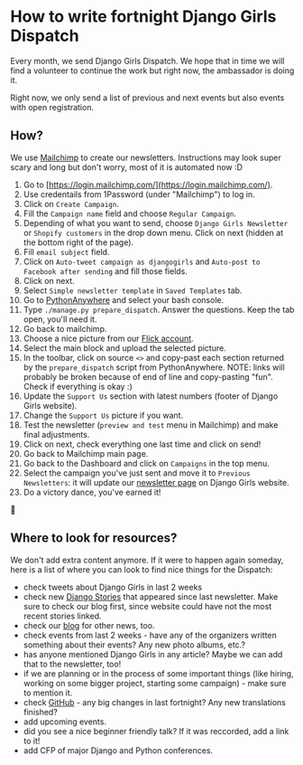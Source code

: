 # How to write fortnight Django Girls Dispatch

Every month, we send Django Girls Dispatch. We hope that in time we will find a volunteer to continue the work but right now, the ambassador is doing it.

Right now, we only send a list of previous and next events but also events with open registration.

## How?

We use [Mailchimp](https://login.mailchimp.com/) to create our newsletters.
Instructions may look super scary and long but don't worry, most of it is automated now :D

1. Go to [https://login.mailchimp.com/](https://login.mailchimp.com/).
2. Use credentails from 1Password (under "Mailchimp") to log in.
3. Click on `Create Campaign`.
4. Fill the `Campaign name` field and choose `Regular Campaign`.
5. Depending of what you want to send, choose `Django Girls Newsletter` or `Shopify customers` in the drop down menu. Click on next (hidden at the bottom right of the page).
6. Fill `email subject` field.
6. Click on `Auto-tweet campaign as djangogirls` and `Auto-post to Facebook after sending` and fill those fields.
7. Click on next.
8. Select `Simple newsletter template` in `Saved Templates` tab.
9. Go to [PythonAnywhere](https://www.pythonanywhere.com/user/djangogirls2/consoles/) and select your bash console.
10. Type `./manage.py prepare_dispatch`. Answer the questions. Keep the tab open, you'll need it.
11. Go back to mailchimp.
12. Choose a nice picture from our [Flick account](https://www.flickr.com/photos/djangogirls/albums).
13. Select the main block and upload the selected picture.
14. In the toolbar, click on source `<>` and copy-past each section returned by the `prepare_dispatch` script from PythonAnywhere. NOTE: links will probably be broken because of end of line and copy-pasting "fun". Check if everything is okay :)
15. Update the `Support Us` section with latest numbers (footer of Django Girls website).
16. Change the `Support Us` picture if you want.
17. Test the newsletter (`preview and test` menu in Mailchimp) and make final adjustments.
18. Click on next, check everything one last time and click on send!
19. Go back to Mailchimp main page.
20. Go back to the Dashboard and click on `Campaigns` in the top menu.
21. Select the campaign you've just sent and move it to `Previous Newsletters`: it will update our [newsletter page](https://djangogirls.org/newsletter/) on Django Girls website.
22. Do a victory dance, you've earned it!

:tada:

## Where to look for resources?

We don't add extra content anymore. If it were to happen again someday, here is a list of where you can look to find nice things for the Dispatch:

* check tweets about Django Girls in last 2 weeks
* check new [Django Stories](https://djangogirls.org/story/) that appeared since last newsletter. Make sure to check our blog first, since website could have not the most recent stories linked.
* check our [blog](http://blog.djangogirls.org/) for other news, too.
* check events from last 2 weeks - have any of the organizers written something about their events? Any new photo albums, etc.?
* has anyone mentioned Django Girls in any article? Maybe we can add that to the newsletter, too!
* if we are planning or in the process of some important things (like hiring, working on some bigger project, starting some campaign) - make sure to mention it.
* check [GitHub](https://github.com/DjangoGirls/tutorial) - any big changes in last fortnight? Any new translations finished?
* add upcoming events.
* did you see a nice beginner friendly talk? If it was reccorded, add a link to it!
* add CFP of major Django and Python conferences.
